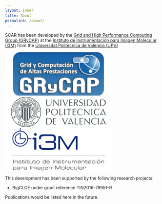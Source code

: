 ```yaml
---
layout: inner
title: About
permalink: /about/
---
```



SCAR has been developed by the [Grid and High Performance Computing Group (GRyCAP)](http://www.grycap.upv.es) at 
the [Instituto de Instrumentación para Imagen Molecular (I3M)](http://www.i3m.upv.es) from the [Universitat Politècnica de València (UPV)](http://www.upv.es)

<img src="https://github.com/amcaar/try.github.io/raw/master/images/grycap.png" width="350" />
<img src="https://github.com/amcaar/try.github.io/raw/master/images/upv.png" width="350" />
<img src="https://github.com/amcaar/try.github.io/raw/master/images/i3m.png" width="350" />

This development has been supported by the following research projects:

* BigCLOE under grant reference TIN2016-79951-R

Publications would be listed here in the future.

